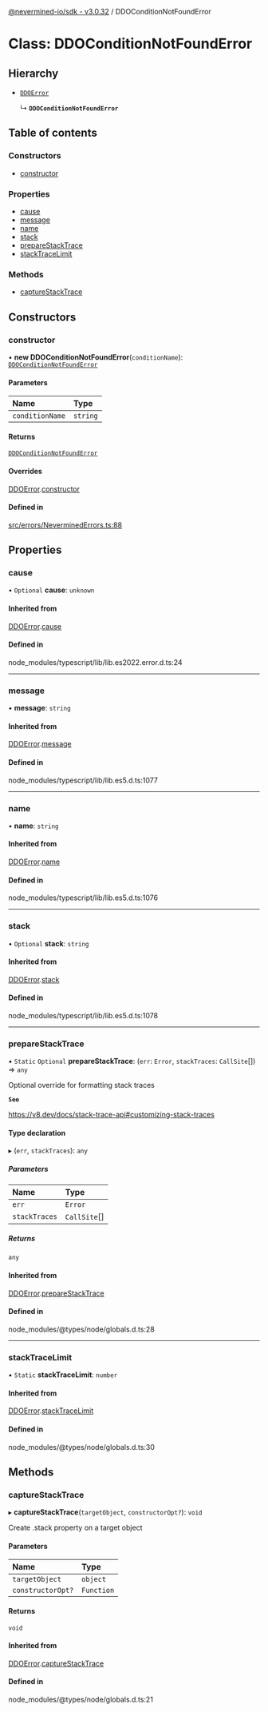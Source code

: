 [@nevermined-io/sdk - v3.0.32](../code-reference.md) / DDOConditionNotFoundError

# Class: DDOConditionNotFoundError

## Hierarchy

- [`DDOError`](DDOError.md)

  ↳ **`DDOConditionNotFoundError`**

## Table of contents

### Constructors

- [constructor](DDOConditionNotFoundError.md#constructor)

### Properties

- [cause](DDOConditionNotFoundError.md#cause)
- [message](DDOConditionNotFoundError.md#message)
- [name](DDOConditionNotFoundError.md#name)
- [stack](DDOConditionNotFoundError.md#stack)
- [prepareStackTrace](DDOConditionNotFoundError.md#preparestacktrace)
- [stackTraceLimit](DDOConditionNotFoundError.md#stacktracelimit)

### Methods

- [captureStackTrace](DDOConditionNotFoundError.md#capturestacktrace)

## Constructors

### constructor

• **new DDOConditionNotFoundError**(`conditionName`): [`DDOConditionNotFoundError`](DDOConditionNotFoundError.md)

#### Parameters

| Name            | Type     |
| :-------------- | :------- |
| `conditionName` | `string` |

#### Returns

[`DDOConditionNotFoundError`](DDOConditionNotFoundError.md)

#### Overrides

[DDOError](DDOError.md).[constructor](DDOError.md#constructor)

#### Defined in

[src/errors/NeverminedErrors.ts:88](https://github.com/nevermined-io/sdk-js/blob/aebb2d7041e6f22aa25122a9a516bc8a7030d8ab/src/errors/NeverminedErrors.ts#L88)

## Properties

### cause

• `Optional` **cause**: `unknown`

#### Inherited from

[DDOError](DDOError.md).[cause](DDOError.md#cause)

#### Defined in

node_modules/typescript/lib/lib.es2022.error.d.ts:24

---

### message

• **message**: `string`

#### Inherited from

[DDOError](DDOError.md).[message](DDOError.md#message)

#### Defined in

node_modules/typescript/lib/lib.es5.d.ts:1077

---

### name

• **name**: `string`

#### Inherited from

[DDOError](DDOError.md).[name](DDOError.md#name)

#### Defined in

node_modules/typescript/lib/lib.es5.d.ts:1076

---

### stack

• `Optional` **stack**: `string`

#### Inherited from

[DDOError](DDOError.md).[stack](DDOError.md#stack)

#### Defined in

node_modules/typescript/lib/lib.es5.d.ts:1078

---

### prepareStackTrace

▪ `Static` `Optional` **prepareStackTrace**: (`err`: `Error`, `stackTraces`: `CallSite`[]) => `any`

Optional override for formatting stack traces

**`See`**

https://v8.dev/docs/stack-trace-api#customizing-stack-traces

#### Type declaration

▸ (`err`, `stackTraces`): `any`

##### Parameters

| Name          | Type         |
| :------------ | :----------- |
| `err`         | `Error`      |
| `stackTraces` | `CallSite`[] |

##### Returns

`any`

#### Inherited from

[DDOError](DDOError.md).[prepareStackTrace](DDOError.md#preparestacktrace)

#### Defined in

node_modules/@types/node/globals.d.ts:28

---

### stackTraceLimit

▪ `Static` **stackTraceLimit**: `number`

#### Inherited from

[DDOError](DDOError.md).[stackTraceLimit](DDOError.md#stacktracelimit)

#### Defined in

node_modules/@types/node/globals.d.ts:30

## Methods

### captureStackTrace

▸ **captureStackTrace**(`targetObject`, `constructorOpt?`): `void`

Create .stack property on a target object

#### Parameters

| Name              | Type       |
| :---------------- | :--------- |
| `targetObject`    | `object`   |
| `constructorOpt?` | `Function` |

#### Returns

`void`

#### Inherited from

[DDOError](DDOError.md).[captureStackTrace](DDOError.md#capturestacktrace)

#### Defined in

node_modules/@types/node/globals.d.ts:21
